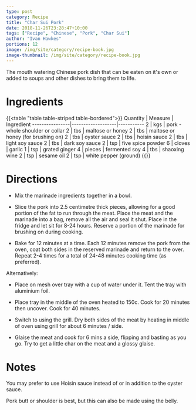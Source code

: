 ```yaml
---
type: post
category: Recipe
title: "Char Sui Pork"
date: 2018-11-26T23:28:47+10:00
tags: ["Recipe", "Chinese", "Pork", "Char Sui"]
author: "Ivan Hawkes"
portions: 12
image: /img/site/category/recipe-book.jpg
image-thumbnail: /img/site/category/recipe-book.jpg
---
```


The mouth watering Chinese pork dish that can be eaten on it's own or added to soups and other dishes to bring them to life.
<!--more-->

# Ingredients

{{<table "table table-striped table-bordered">}}
Quantity  | Measure    | Ingredient
----------------|-------------------|-----------
2    | kgs    | pork - whole shoulder or collar
2    | tbs    | maltose or honey
2    | tbs    | maltose or honey (for brushing on)
2    | tbs    | oyster sauce
2    | tbs    | hoisin sauce
2    | tbs    | light soy sauce
2    | tbs    | dark soy sauce
2    | tsp    | five spice powder
6    | cloves   | garlic
1    | tsp    | grated ginger
4    | pieces   | fermented soy
4    | tbs    | shaoxing wine
2    | tsp    | sesame oil
2    | tsp    | white pepper (ground)
{{</table>}}

# Directions

* Mix the marinade ingredients together in a bowl.

* Slice the pork into 2.5 centimetre thick pieces, allowing for a good portion of the fat to run through the meat. Place the meat and the marinade into a bag, remove all the air and seal it shut. Place in the fridge and let sit for 8-24 hours. Reserve a portion of the marinade for brushing on during cooking.

* Bake for 12 minutes at a time. Each 12 minutes remove the pork from the oven, coat both sides in the reserved marinade and return to the over. Repeat 2-4 times for a total of 24-48 minutes cooking time (as preferred).

Alternatively:

* Place on mesh over tray with a cup of water under it. Tent the tray with aluminium foil.

* Place tray in the middle of the oven heated to 150c. Cook for 20 minutes then uncover. Cook for 40 minutes.

* Switch to using the grill. Dry both sides of the meat by heating in middle of oven using grill for about 6 minutes / side.

* Glaise the meat and cook for 6 mins a side, flipping and basting as you go. Try to get a little char on the meat and a glossy glaise.

# Notes

You may prefer to use Hoisin sauce instead of or in addition to the oyster sauce.

Pork butt or shoulder is best, but this can also be made using the belly.
